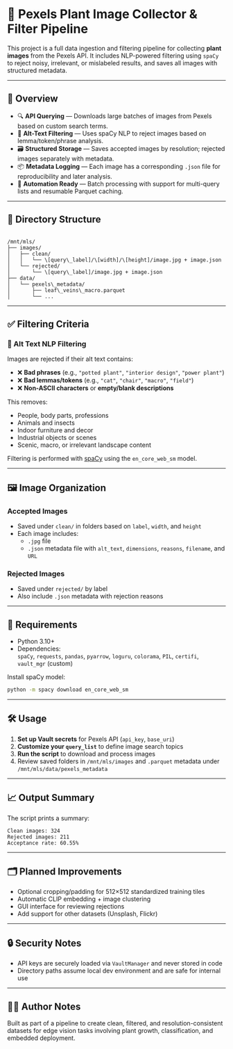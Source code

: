 
# 🌿 Pexels Plant Image Collector & Filter Pipeline

This project is a full data ingestion and filtering pipeline for collecting **plant images** from the Pexels API. It includes NLP-powered filtering using `spaCy` to reject noisy, irrelevant, or mislabeled results, and saves all images with structured metadata.

---

## 🚀 Overview

- 🔍 **API Querying** — Downloads large batches of images from Pexels based on custom search terms.
- 🧠 **Alt-Text Filtering** — Uses spaCy NLP to reject images based on lemma/token/phrase analysis.
- 🗃 **Structured Storage** — Saves accepted images by resolution; rejected images separately with metadata.
- 📦 **Metadata Logging** — Each image has a corresponding `.json` file for reproducibility and later analysis.
- 🧪 **Automation Ready** — Batch processing with support for multi-query lists and resumable Parquet caching.

---

## 📁 Directory Structure

```

/mnt/mls/
├── images/
│   ├── clean/
│   │   └── \[query\_label]/\[width]/\[height]/image.jpg + image.json
│   └── rejected/
│       └── \[query\_label]/image.jpg + image.json
├── data/
│   └── pexels\_metadata/
│       ├── leaf\_veins\_macro.parquet
│       └── ...

````

---

## ✅ Filtering Criteria

### 🧠 Alt Text NLP Filtering

Images are rejected if their alt text contains:

- ❌ **Bad phrases** (e.g., `"potted plant"`, `"interior design"`, `"power plant"`)
- ❌ **Bad lemmas/tokens** (e.g., `"cat"`, `"chair"`, `"macro"`, `"field"`)
- ❌ **Non-ASCII characters** or **empty/blank descriptions**

This removes:
- People, body parts, professions
- Animals and insects
- Indoor furniture and decor
- Industrial objects or scenes
- Scenic, macro, or irrelevant landscape content

Filtering is performed with [spaCy](https://spacy.io/) using the `en_core_web_sm` model.

---

## 🖼 Image Organization

### Accepted Images
- Saved under `clean/` in folders based on `label`, `width`, and `height`
- Each image includes:
  - `.jpg` file
  - `.json` metadata file with `alt_text`, `dimensions`, `reasons`, `filename`, and `URL`

### Rejected Images
- Saved under `rejected/` by label
- Also include `.json` metadata with rejection reasons

---

## 🔧 Requirements

- Python 3.10+
- Dependencies:  
  `spaCy`, `requests`, `pandas`, `pyarrow`, `loguru`, `colorama`, `PIL`, `certifi`, `vault_mgr` (custom)

Install spaCy model:
```bash
python -m spacy download en_core_web_sm
````

---

## 🛠 Usage

1. **Set up Vault secrets** for Pexels API (`api_key`, `base_uri`)
2. **Customize your `query_list`** to define image search topics
3. **Run the script** to download and process images
4. Review saved folders in `/mnt/mls/images` and `.parquet` metadata under `/mnt/mls/data/pexels_metadata`

---

## 📈 Output Summary

The script prints a summary:

```
Clean images: 324
Rejected images: 211
Acceptance rate: 60.55%
```

---

## 🗂 Planned Improvements

* Optional cropping/padding for 512×512 standardized training tiles
* Automatic CLIP embedding + image clustering
* GUI interface for reviewing rejections
* Add support for other datasets (Unsplash, Flickr)

---

## 🔒 Security Notes

* API keys are securely loaded via `VaultManager` and never stored in code
* Directory paths assume local dev environment and are safe for internal use

---

## 👨‍💻 Author Notes

Built as part of a pipeline to create clean, filtered, and resolution-consistent datasets for edge vision tasks involving plant growth, classification, and embedded deployment.

```